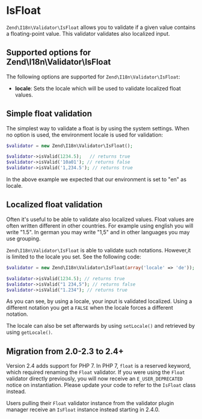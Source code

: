 # IsFloat

`Zend\I18n\Validator\IsFloat` allows you to validate if a given value contains a floating-point
value. This validator validates also localized input.

## Supported options for Zend\\I18n\\Validator\\IsFloat

The following options are supported for `Zend\I18n\Validator\IsFloat`:

- **locale**: Sets the locale which will be used to validate localized float values.

## Simple float validation

The simplest way to validate a float is by using the system settings. When no option is used, the
environment locale is used for validation:

```php
$validator = new Zend\I18n\Validator\IsFloat();

$validator->isValid(1234.5);   // returns true
$validator->isValid('10a01'); // returns false
$validator->isValid('1,234.5'); // returns true
```

In the above example we expected that our environment is set to "en" as locale.

## Localized float validation

Often it's useful to be able to validate also localized values. Float values are often written
different in other countries. For example using english you will write "1.5". In german you may
write "1,5" and in other languages you may use grouping.

`Zend\I18n\Validator\IsFloat` is able to validate such notations. However,it is limited to the
locale you set. See the following code:

```php
$validator = new Zend\I18n\Validator\IsFloat(array('locale' => 'de'));

$validator->isValid(1234.5); // returns true
$validator->isValid("1 234,5"); // returns false
$validator->isValid("1.234"); // returns true
```

As you can see, by using a locale, your input is validated localized. Using a different notation you
get a `FALSE` when the locale forces a different notation.

The locale can also be set afterwards by using `setLocale()` and retrieved by using `getLocale()`.

## Migration from 2.0-2.3 to 2.4+

Version 2.4 adds support for PHP 7. In PHP 7, `float` is a reserved keyword, which required renaming
the `Float` validator. If you were using the `Float` validator directly previously, you will now
receive an `E_USER_DEPRECATED` notice on instantiation. Please update your code to refer to the
`IsFloat` class instead.

Users pulling their `Float` validator instance from the validator plugin manager receive an
`IsFloat` instance instead starting in 2.4.0.

